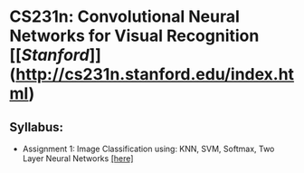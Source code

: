 # CS231n: Convolutional Neural Networks for Visual Recognition [\[*Stanford*\]] (http://cs231n.stanford.edu/index.html)

## Syllabus:

* Assignment 1: Image Classification using: KNN, SVM, Softmax, Two Layer Neural Networks [\[here\]](./assignment1)